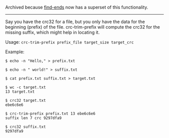 Archived because [find-ends](https://github.com/hcs64/find-ends) now has a superset of this
functionality.

---

Say you have the crc32 for a file, but you only have the data for the beginning (prefix) of the file. crc-trim-prefix will compute the crc32 for the missing suffix, which might help in locating it.

Usage: `crc-trim-prefix prefix_file target_size target_crc`

Example:

```
$ echo -n "Hello," > prefix.txt

$ echo -n " world!" > suffix.txt

$ cat prefix.txt suffix.txt > target.txt

$ wc -c target.txt
13 target.txt

$ crc32 target.txt
ebe6c6e6

$ crc-trim-prefix prefix.txt 13 ebe6c6e6
suffix len 7 crc 9297dfa9

$ crc32 suffix.txt
9297dfa9
```
